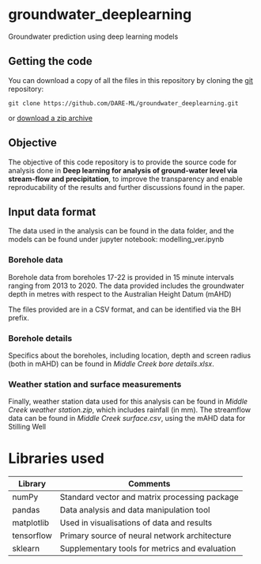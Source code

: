 # groundwater_deeplearning
Groundwater prediction using deep learning models

## Getting the code

You can download a copy of all the files in this repository by cloning the
[git](https://git-scm.com/) repository:

    git clone https://github.com/DARE-ML/groundwater_deeplearning.git

or [download a zip archive](https://github.com/DARE-ML/groundwater_deeplearning/zipball/master/)

## Objective
The objective of this code repository is to provide the source code for analysis done in **Deep learning for analysis of ground-water level via stream-flow and precipitation**, to improve the transparency and enable reproducability of the results and further discussions found in the paper.

## Input data format
The data used in the analysis can be found in the data folder, and the models can be found under jupyter notebook: modelling_ver.ipynb

### Borehole data
Borehole data from boreholes 17-22 is provided in 15 minute intervals ranging from 2013 to 2020. The data provided includes the groundwater depth in metres with respect to the Australian Height Datum (mAHD)

The files provided are in a CSV format, and can be identified via the BH prefix. 

### Borehole details
Specifics about the boreholes, including location, depth and screen radius (both in mAHD) can be found in _Middle Creek bore details.xlsx_. 

### Weather station and surface measurements
Finally, weather station data used for this analysis can be found in _Middle Creek weather station.zip_, which includes rainfall (in mm). The streamflow data can be found in _Middle Creek surface.csv_, using the mAHD data for Stilling Well

# Libraries used

Library  | Comments
------------- | -------------
numPy | Standard vector and matrix processing package 
pandas | Data analysis and data manipulation tool 
matplotlib | Used in visualisations of data and results 
tensorflow | Primary source of neural network architecture 
sklearn | Supplementary tools for metrics and evaluation 

